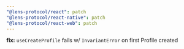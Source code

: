 ```yaml
---
"@lens-protocol/react": patch
"@lens-protocol/react-native": patch
"@lens-protocol/react-web": patch
---
```


**fix:** `useCreateProfile` fails w/ `InvariantError` on first Profile created
